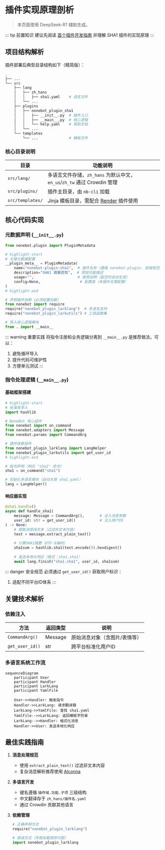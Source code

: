 
# 插件实现原理剖析

> 本页面使用 DeepSeek-R1 辅助生成。

::: tip 前置知识
建议先阅读 [首个插件开发指南][1] 并理解 SHA1 插件的实现原理
:::

## 项目结构解析

插件部署后典型目录结构如下（精简版）：

```bash {3,5,8} [核心目录标注]
.
├── ...
└── src
    ├── lang
    │   ├── zh_hans
    │   │   ├── sha1.yaml    # 语言文件
    │   └── ...
    ├── plugins
    │   ├── nonebot_plugin_sha1
    │   │   ├── __init__.py  # 插件入口
    │   │   ├── __main__.py  # 核心逻辑
    │   │   └── help.yaml    # 帮助文档
    │   └── ...
    └── templates
        └── ...              # 模板文件
```

### 核心目录说明

| 目录            | 功能说明                                                                 |
|-----------------|--------------------------------------------------------------------------|
| `src/lang/`     | 多语言文件存储，`zh_hans` 为默认中文，`en_us`/`zh_tw` 通过 Crowdin 管理 |
| `src/plugins/`  | 插件主目录，由 `nb-cli` 加载                                            |
| `src/templates/`| Jinja 模板目录，需配合 [Render][3] 插件使用                             |

## 核心代码实现

### 元数据声明 (`__init__.py`)

```python
from nonebot.plugin import PluginMetadata

# highlight-start
# 关键元数据配置
__plugin_meta__ = PluginMetadata(
    name="nonebot-plugin-sha1",  # 插件名称（遵循 nonebot-plugin- 前缀规范）
    description="SHA1 摘要提取",  # 简短功能描述
    usage="",                    # 使用说明（留空时自动生成）
    config=None,                  # 配置类（本插件无需配置）
)
# highlight-end

# 声明插件依赖（必须前置加载）
from nonebot import require
require("nonebot_plugin_larklang")  # 多语言支持
require("nonebot_plugin_larkutils") # 工具函数集

# 导入核心逻辑模块
from . import __main__
```

::: warning 重要实践
将指令注册和业务逻辑分离到 `__main__.py` 是推荐做法，可以：
1. 避免循环导入
2. 提升代码可维护性
3. 方便单元测试
:::

### 指令处理逻辑 (`__main__.py`)

#### 基础框架搭建

```python
# highlight-start
# 标准库导入
import hashlib

# NoneBot 核心组件
from nonebot import on_command
from nonebot.adapters import Message
from nonebot.params import CommandArg

# 插件依赖组件
from nonebot_plugin_larklang import LangHelper
from nonebot_plugin_larkutils import get_user_id
# highlight-end

# 指令声明（响应 "sha1" 命令）
sha1 = on_command("sha1")

# 初始化多语言模块（自动关联 sha1.yaml）
lang = LangHelper()
```

#### 响应器实现

```python
@sha1.handle()
async def handle_sha1(
    message: Message = CommandArg(),       # 注入消息参数
    user_id: str = get_user_id()           # 注入用户ID
) -> None:
    # 提取消息纯文本（过滤非文本内容）
    text = message.extract_plain_text()
    
    # 计算SHA1摘要（UTF-8编码）
    sha1sum = hashlib.sha1(text.encode()).hexdigest()
    
    # 发送本地化响应（格式：sha1.sha1）
    await lang.finish("sha1.sha1", user_id, sha1sum)
```

::: danger 安全规范
必须通过 `get_user_id()` 获取用户标识：
1. 适配不同平台ID体系
:::

## 关键技术解析

### 依赖注入

| 方法                | 返回类型 | 说明                          |
|--------------------|----------|-----------------------------|
| `CommandArg()`     | Message  | 原始消息对象（含图片/表情等）     |
| `get_user_id()`    | str      | 跨平台标准化用户ID              |

### 多语言系统工作流

```mermaid
sequenceDiagram
    participant User
    participant Handler
    participant LarkLang
    participant YamlFile
    
    User->>Handler: 触发指令
    Handler->>LarkLang: 请求翻译键
    LarkLang->>YamlFile: 查找 sha1.yaml
    YamlFile-->>LarkLang: 返回模板字符串
    LarkLang-->>Handler: 格式化消息
    Handler->>User: 发送本地化响应
```

## 最佳实践指南

1. **消息处理规范**
   - 使用 `extract_plain_text()` 过滤非文本内容
   - 复杂消息解析推荐使用 [Alconna][8]

2. **多语言开发**
   - 键名遵循 `插件域.功能.子项` 三级结构
   - 中文翻译存于 `zh_hans/插件名.yaml`
   - 通过 Crowdin 贡献其他语言

3. **依赖管理**
   ```python
   # 正确声明方式
   require("nonebot_plugin_larklang")
   
   # 错误方式（导致加载顺序问题）
   import nonebot_plugin_larklang
   ```


[1]: first-plugin
[2]: /plugins/lang
[3]: /plugins/render
[4]: https://nonebot.dev/docs/advanced/plugin-info#%E6%8F%92%E4%BB%B6%E5%85%83%E6%95%B0%E6%8D%AE
[5]: /plugins/utils
[6]: https://nonebot.dev/docs/tutorial/matcher
[7]: https://nonebot.dev/docs/tutorial/event-data
[8]: https://github.com/nonebot/plugin-alconna
